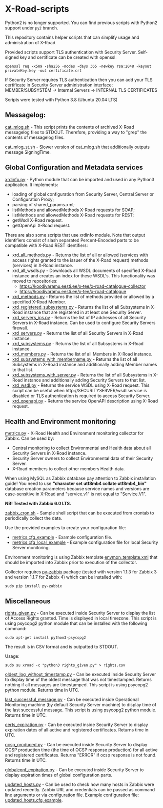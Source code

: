 # X-Road-scripts

Python2 is no longer supported. You can find previous scripts with Python2
support under `py2` branch.

This repository contains helper scripts that can simplify usage and
administration of X-Road.

Provided scripts support TLS authentication with Security Server.
Self-signed key and certificate can be created with openssl:
```
openssl req -x509 -sha256 -nodes -days 365 -newkey rsa:2048 -keyout privateKey.key -out certificate.crt
```
If Security Server requires TLS authentication then you can add your TLS
certificate in Security Server administration interface:
MEMBER/SUBSYSTEM -> Internal Servers -> INTERNAL TLS CERTIFICATES

Scripts were tested with Python 3.8 (Ubuntu 20.04 LTS)

## Messagelog:
[cat_mlog.sh](messagelog/cat_mlog.sh) - This script prints the contents
of archived X-Road messagelog files to STDOUT. Therefore, providing a way
to "grep" the contents of messagelog files.

[cat_mlog_st.sh](messagelog/cat_mlog_st.sh) - Slower version of
cat_mlog.sh that additionally outputs message SigningTime.

## Global Configuration and Metadata services
[xrdinfo.py](xrdinfo/xrdinfo.py) - Python module that can be imported
and used in any Python3 application. It implements:
* loading of global configuration from Security Server, Central Server
  or Configuration Proxy;
* parsing of shared_params.xml;
* listMethods and allowedMethods X-Road requests for SOAP;
* listMethods and allowedMethods X-Road requests for REST;
* getWsdl X-Road request.
* getOpenApi X-Road request.

There are also some scripts that use xrdinfo module. Note that output
identifiers consist of slash separated Percent-Encoded parts to be
compatible with X-Road REST identifiers:
* [xrd_all_methods.py](xrdinfo/xrd_all_methods.py) - Returns the list of
  all or allowed (services with access rights granted to the issuer of
  the X-Road request) methods (services) in X-Road instance.
* xrd_all_wsdls.py - Downloads all WSDL documents of specified X-Road
  instance and creates an index for these WSDL's. This functionality
  was moved to repositories:
  * https://koodivaramu.eesti.ee/x-tee/x-road-catalogue-collector
  * https://koodivaramu.eesti.ee/x-tee/x-road-catalogue
* [xrd_methods.py](xrdinfo/xrd_methods.py) - Returns the list of methods
  provided or allowed by a specified X-Road Member.
* [xrd_registered_subsystems.py](xrdinfo/xrd_registered_subsystems.py) -
  Returns the list of all Subsystems in X-Road instance that are
  registered in at least one Security Server.
* [xrd_servers_ips.py](xrdinfo/xrd_servers_ips.py) - Returns the list of
  IP addresses of all Security Servers in X-Road instance. Can be used
  to configure Security Servers firewall.
* [xrd_servers.py](xrdinfo/xrd_servers.py) - Returns the list of all
  Security Servers in X-Road instance.
* [xrd_subsystems.py](xrdinfo/xrd_subsystems.py) - Returns the list of
  all Subsystems in X-Road instance.
* [xrd_members.py](xrdinfo/xrd_members.py) - Returns the list of
  all Members in X-Road instance.
* [xrd_subsystems_with_membername.py](xrdinfo/xrd_subsystems_with_membername.py) -
  Returns the list of all Subsystems in X-Road instance and additionally
  adding Member names to that list.
* [xrd_subsystems_with_server.py](xrdinfo/xrd_subsystems_with_server.py) - 
  Returns the list of all Subsystems in X-Road instance and additionally
  adding Security Servers to that list.
* [xrd_wsdl.py](xrdinfo/xrd_wsdl.py) - Returns the service WSDL using
  X-Road request. This script can be useful when
  http://SECURITYSERVER/wsdl service is disabled or TLS authentication
  is required to access Security Server.
* [xrd_openapi.py](xrdinfo/xrd_openapi.py) - Returns the service OpenAPI
  description using X-Road request.

## Health and Environment monitoring
[metrics.py](zabbix/metrics.py) - X-Road Health and Environment
monitoring collector for Zabbix. Can be used by:
* Central monitoring to collect Environmental and Health data about all
  Security Servers in X-Road instance.
* Security Server owners to collect Environmental data of their Security
  Server.
* X-Road members to collect other members Health data.

When using MySQL as Zabbix database pay attention to Zabbix
installation guide! You need to use **"character set utf8mb4 collate utf8mb4_bin"** database
creation parameters because service names and versions are case-sensitive
in X-Road and "service.v1" is not equal to "Service.V1".

**NB! Tested with Zabbix 6.0 LTS.**

[zabbix_cron.sh](zabbix/zabbix_cron.sh) - Sample shell script that can
be executed from crontab to periodically collect the data.

Use the provided examples to create your configuration file:
* [metrics.cfg_example](zabbix/metrics.cfg_example) - Example
  configuration file.
* [metrics.cfg_local_example](zabbix/metrics.cfg_local_example) -
  Example configuration file for local Security Server monitoring.

Environment monitoring is using Zabbix template
[envmon_template.xml](zabbix/envmon_template.xml) that should be
imported into Zabbix prior to execution of the collector.

Collector requires [py-zabbix](https://github.com/adubkov/py-zabbix) package
(tested with version 1.1.3 for Zabbix 3 and version 1.1.7 for Zabbix 4)
which can be installed with:
```
sudo pip install py-zabbix
```

## Miscellaneous
[rights_given.py](misc/rights_given.py) - Can be executed inside
Security Server to display the list of Access Rights granted. Time is
displayed in local timezone. This script is using psycopg2 python module
that can be installed with the following command:
```
sudo apt-get install python3-psycopg2
```

The result is in CSV format and is outputted to STDOUT.

Usage:
```
sudo su xroad -c "python3 rights_given.py" > rights.csv
```

[oldest_log_without_timestamp.py](misc/oldest_log_without_timestamp.py) -
Can be executed inside Security Server to display time of the oldest
message that was not timestamped. Returns nothing if all messages are
timestamped. This script is using psycopg2 python module. Returns time
in UTC.

[last_successful_message.py](misc/last_successful_message.py) - Can
be executed inside Operational Monitoring machine (by default Security
Server machine) to display time of the last successful message. This
script is using psycopg2 python module. Returns time in UTC.

[certs_expiration.py](misc/certs_expiration.py) - Can be executed inside
Security Server to display expiration dates of all active and registered
certificates. Returns time in UTC.

[ocsp_produced.py](misc/ocsp_produced.py) - Can be executed inside
Security Server to display OCSP production time (the time of OCSP
response production) for all active and registered certificates. Returns
"ERROR" if ocsp response is not found. Returns time in UTC.

[globalconf_expiration.py](misc/globalconf_expiration.py) - Can be
executed inside Security Server to display expiration times of global
configuration parts.

[updated_hosts.py](misc/updated_hosts.py) - Can be used to check how
many hosts in Zabbix were updated recently. Zabbix URL and credentials
can be passed as command line arguments or via configuration file.
Example configuration file:
[updated_hosts.cfg_example](misc/updated_hosts.cfg_example).
